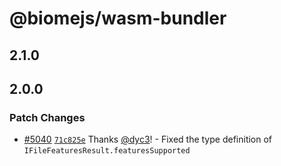 # @biomejs/wasm-bundler

## 2.1.0

## 2.0.0

### Patch Changes

- [#5040](https://github.com/biomejs/biome/pull/5040) [`71c825e`](https://github.com/biomejs/biome/commit/71c825e65e58fc1937b55b4f26edafdd183a50f3) Thanks [@dyc3](https://github.com/dyc3)! - Fixed the type definition of `IFileFeaturesResult.featuresSupported`
